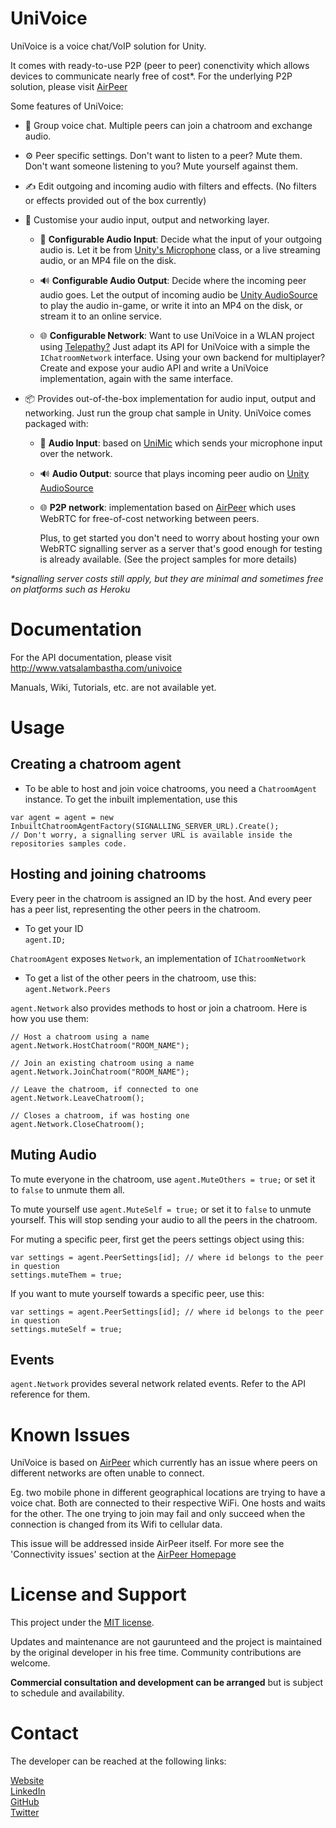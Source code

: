 # UniVoice
UniVoice is a voice chat/VoIP solution for Unity.
  
It comes with ready-to-use P2P (peer to peer) conenctivity which allows devices to communicate nearly free of cost*. For the underlying P2P solution, please visit [AirPeer](https://www.github.com/adrenak/airpeer)  

Some features of UniVoice:
- 👥 Group voice chat. Multiple peers can join a chatroom and exchange audio.  

- ⚙ Peer specific settings. Don't want to listen to a peer? Mute them. Don't want someone listening to you? Mute yourself against them.

- ✍ Edit outgoing and incoming audio with filters and effects. (No filters or effects provided out of the box currently)
  
- 🎨 Customise your audio input, output and networking layer. 
  * 🎤 __Configurable Audio Input__: Decide what the input of your outgoing audio is. Let it be from [Unity's Microphone](https://docs.unity3d.com/ScriptReference/Microphone.html) class, or a live streaming audio, or an MP4 file on the disk.
    
  * 🔊 __Configurable Audio Output__:  Decide where the incoming peer audio goes. Let the output of incoming audio be [Unity AudioSource](https://docs.unity3d.com/ScriptReference/AudioSource.html) to play the audio in-game, or write it into an MP4 on the disk, or stream it to an online service.

  * 🌐 __Configurable Network__: Want to use UniVoice in a WLAN project using [Telepathy?](https://github.com/vis2k/Telepathy) Just adapt its API for UniVoice with a simple the `IChatroomNetwork` interface. Using your own backend for multiplayer? Create and expose your audio API and write a UniVoice implementation, again with the same interface.
  
- 📦 Provides out-of-the-box implementation for audio input, output and networking. Just run the group chat sample in Unity. UniVoice comes packaged with:
  * 🎤 __Audio Input__: based on [UniMic](https://www.github.com/adrenak/unimic) which sends your microphone input over the network.  

  * 🔊 __Audio Output__: source that plays incoming peer audio on [Unity AudioSource](https://docs.unity3d.com/ScriptReference/AudioSource.html)  

  * 🌐 __P2P network__: implementation based on [AirPeer](https://www.github.com/adrenak/airpeer) which uses WebRTC for free-of-cost networking between peers. 
  
    Plus, to get started you don't need to worry about hosting your own WebRTC signalling server as a server that's good enough for testing is already available. (See the project samples for more details)

_*signalling server costs still apply, but they are minimal and sometimes free on platforms such as Heroku_

# Documentation
For the API documentation, please visit http://www.vatsalambastha.com/univoice
  
Manuals, Wiki, Tutorials, etc. are not available yet.
  
# Usage
## Creating a chatroom agent
- To be able to host and join voice chatrooms, you need a `ChatroomAgent` instance. To get the inbuilt implementation, use this
```
var agent = agent = new InbuiltChatroomAgentFactory(SIGNALLING_SERVER_URL).Create();
// Don't worry, a signalling server URL is available inside the repositories samples code. 
```

## Hosting and joining chatrooms
Every peer in the chatroom is assigned an ID by the host. And every peer has a peer list, representing the other peers in the chatroom.
  
- To get your ID  
`agent.ID;`
  
`ChatroomAgent` exposes `Network`, an implementation of `IChatroomNetwork`
  
- To get a list of the other peers in the chatroom, use this:  
`agent.Network.Peers`

`agent.Network` also provides methods to host or join a chatroom. Here is how you use them:
  
```
// Host a chatroom using a name
agent.Network.HostChatroom("ROOM_NAME"); 

// Join an existing chatroom using a name
agent.Network.JoinChatroom("ROOM_NAME");

// Leave the chatroom, if connected to one
agent.Network.LeaveChatroom();

// Closes a chatroom, if was hosting one
agent.Network.CloseChatroom();

```
## Muting Audio
To mute everyone in the chatroom, use `agent.MuteOthers = true;` or set it to `false` to unmute them all.  
  
To mute yourself use `agent.MuteSelf = true;` or set it to `false` to unmute yourself. This will stop sending your audio to all the peers in the chatroom.

For muting a specific peer, first get the peers settings object using this:  
```
var settings = agent.PeerSettings[id]; // where id belongs to the peer in question
settings.muteThem = true;
```
  
If you want to mute yourself towards a specific peer, use this:
```
var settings = agent.PeerSettings[id]; // where id belongs to the peer in question
settings.muteSelf = true;
```

## Events
`agent.Network` provides several network related events. Refer to the API reference for them.

# Known Issues
UniVoice is based on [AirPeer](https://www.github.com/adrenak/airpeer) which currently has an issue where peers on different networks are often unable to connect.
    
Eg. two mobile phone in different geographical locations are trying to have a voice chat. Both are connected to their respective WiFi. One hosts and waits for the other. The one trying to join may fail and only succeed when the connection is changed from its Wifi to cellular data.
    
This issue will be addressed inside AirPeer itself. For more see the 'Connectivity issues' section at the [AirPeer Homepage](http://www.vatsalambastha.com/airpeer) 

# License and Support
This project under the [MIT license](https://github.com/adrenak/univoice/blob/master/LICENSE).

Updates and maintenance are not gaurunteed and the project is maintained by the original developer in his free time. Community contributions are welcome.
  
__Commercial consultation and development can be arranged__ but is subject to schedule and availability.  
  
# Contact
The developer can be reached at the following links:
  
[Website](http://www.vatsalambastha.com)  
[LinkedIn](https://www.linkedin.com/in/vatsalAmbastha)  
[GitHub](https://www.github.com/adrenak)  
[Twitter](https://www.twitter.com/vatsalAmbastha)  